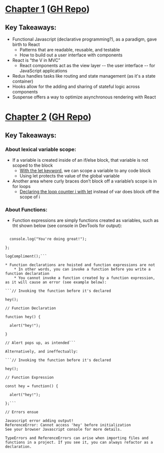 # [Chapter 1](https://learning.oreilly.com/library/view/learning-react-2nd/9781492051718/ch01.html) ([GH Repo](https://github.com/MoonHighway/learning-react/tree/second-edition/chapter-01))

## Key Takeaways:

* Functional Javascript (declarative programming?), as a paradigm, gave birth to React
    * Patterns that are readable, reusable, and testable
    * How to build out a user interface with components
* React is “the V in MVC”
    * React components act as the view layer -- the user interface -- for JavaScript applications
* Redux handles tasks like routing and state management (as it's a state container)
* Hooks allow for the adding and sharing of stateful logic across components
* Suspense offers a way to optimize asynchronous rendering with React

# [Chapter 2](https://github.com/MoonHighway/learning-react/tree/second-edition/chapter-02) ([GH Repo](https://github.com/MoonHighway/learning-react/tree/second-edition/chapter-02))

## Key Takeaways:

### About lexical variable scope:

* If a variable is created inside of an if/else block, that variable is not scoped to the block
    * [With the let keyword](https://jsbin.com/gapoxa/4/edit?js,console), we can scope a variable to any code block
    * Using let protects the value of the global variable
* Another area where curly braces don’t block off a variable’s scope is in for loops
    * [Declaring the loop counter i with let](https://jsbin.com/gapoxa/6/edit?js,output) instead of var does block off the scope of i
    
### About Functions:

* Function expressions are simply functions created as variables, such as tht shown below (see console in DevTools for output):

```const logCompliment = function() {
    
  console.log("You're doing great!");
    
};

logCompliment();```

* Function declarations are hoisted and function expressions are not
    * In other words, you can invoke a function before you write a function declaration
    * You cannot invoke a function created by a function expression, as it will cause an error (see example below):
    
```// Invoking the function before it's declared

hey();

// Function Declaration

function hey() {
    
  alert("hey!");
    
}

// Alert pops up, as intended```

Alternatively, and ineffectually:

```// Invoking the function before it's declared

hey();

// Function Expression

const hey = function() {
    
  alert("hey!");
    
};```

// Errors ensue

Javascript error adding output!
ReferenceError: Cannot access 'hey' before initialization
See your browser Javascript console for more details.

TypeErrors and ReferenceErrors can arise when importing files and functions in a project. If you see it, you can always refactor as a declaration.
